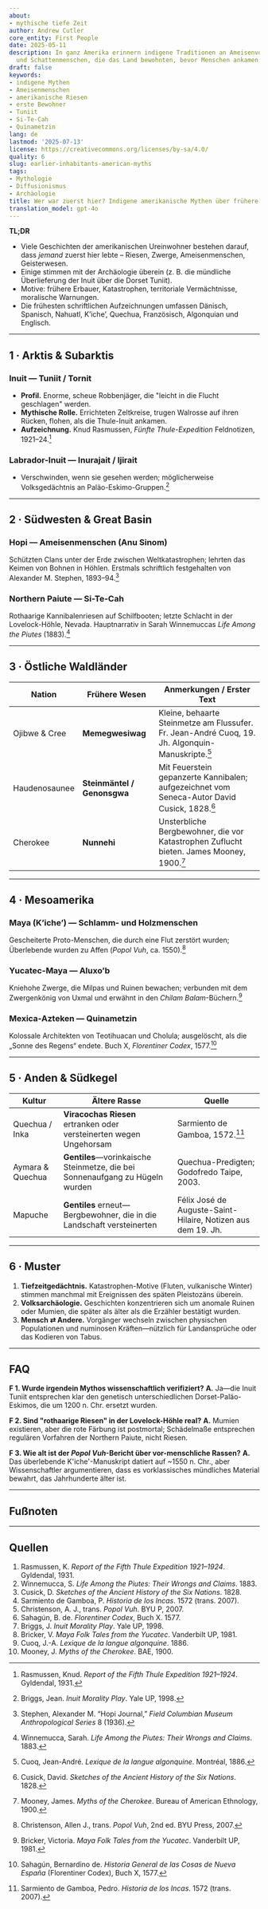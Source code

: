```yaml
---
about:
- mythische tiefe Zeit
author: Andrew Cutler
core_entity: First People
date: 2025-05-11
description: In ganz Amerika erinnern indigene Traditionen an Ameisenvolk, Riesen
  und Schattenmenschen, die das Land bewohnten, bevor Menschen ankamen.
draft: false
keywords:
- indigene Mythen
- Ameisenmenschen
- amerikanische Riesen
- erste Bewohner
- Tuniit
- Si-Te-Cah
- Quinametzin
lang: de
lastmod: '2025-07-13'
license: https://creativecommons.org/licenses/by-sa/4.0/
quality: 6
slug: earlier-inhabitants-american-myths
tags:
- Mythologie
- Diffusionismus
- Archäologie
title: Wer war zuerst hier? Indigene amerikanische Mythen über frühere Völker
translation_model: gpt-4o
---
```


**TL;DR**

- Viele Geschichten der amerikanischen Ureinwohner bestehen darauf, dass *jemand* zuerst hier lebte – Riesen, Zwerge, Ameisenmenschen, Geisterwesen.  
- Einige stimmen mit der Archäologie überein (z. B. die mündliche Überlieferung der Inuit über die Dorset Tuniit).  
- Motive: frühere Erbauer, Katastrophen, territoriale Vermächtnisse, moralische Warnungen.  
- Die frühesten schriftlichen Aufzeichnungen umfassen Dänisch, Spanisch, Nahuatl, K’iche’, Quechua, Französisch, Algonquian und Englisch.  

---

## 1 · Arktis & Subarktis

### Inuit — **Tuniit / Tornit**

- **Profil.** Enorme, scheue Robbenjäger, die "leicht in die Flucht geschlagen" werden. 
- **Mythische Rolle.** Errichteten Zeltkreise, trugen Walrosse auf ihren Rücken, flohen, als die Thule-Inuit ankamen. 
- **Aufzeichnung.** Knud Rasmussen, *Fünfte Thule-Expedition* Feldnotizen, 1921–24.[^1]

### Labrador-Inuit — **Inurajait / Ijirait**

- Verschwinden, wenn sie gesehen werden; möglicherweise Volksgedächtnis an Paläo-Eskimo-Gruppen.[^2]

---

## 2 · Südwesten & Great Basin

### Hopi — **Ameisenmenschen (Anu Sinom)**

Schützten Clans unter der Erde zwischen Weltkatastrophen; lehrten das Keimen von Bohnen in Höhlen. Erstmals schriftlich festgehalten von Alexander M. Stephen, 1893–94.[^3]

### Northern Paiute — **Si-Te-Cah**

Rothaarige Kannibalenriesen auf Schilfbooten; letzte Schlacht in der Lovelock-Höhle, Nevada. Hauptnarrativ in Sarah Winnemuccas *Life Among the Piutes* (1883).[^4]

---

## 3 · Östliche Waldländer

| Nation | Frühere Wesen | Anmerkungen / Erster Text |
|--------|---------------|---------------------------|
| Ojibwe & Cree | **Memegwesiwag** | Kleine, behaarte Steinmetze am Flussufer. Fr. Jean-André Cuoq, 19. Jh. Algonquin-Manuskripte.[^5] |
| Haudenosaunee | **Steinmäntel / Genonsgwa** | Mit Feuerstein gepanzerte Kannibalen; aufgezeichnet vom Seneca-Autor David Cusick, 1828.[^6] |
| Cherokee | **Nunnehi** | Unsterbliche Bergbewohner, die vor Katastrophen Zuflucht bieten. James Mooney, 1900.[^7] |

---

## 4 · Mesoamerika

### Maya (K’iche’) — **Schlamm- und Holzmenschen**

Gescheiterte Proto-Menschen, die durch eine Flut zerstört wurden; Überlebende wurden zu Affen (*Popol Vuh*, ca. 1550).[^8]

### Yucatec-Maya — **Aluxo’b**

Kniehohe Zwerge, die Milpas und Ruinen bewachen; verbunden mit dem Zwergenkönig von Uxmal und erwähnt in den *Chilam Balam*-Büchern.[^9]

### Mexica-Azteken — **Quinametzin**

Kolossale Architekten von Teotihuacan und Cholula; ausgelöscht, als die „Sonne des Regens“ endete. Buch X, *Florentiner Codex*, 1577.[^10]

---

## 5 · Anden & Südkegel

| Kultur | Ältere Rasse | Quelle |
|--------|--------------|--------|
| Quechua / Inka | **Viracochas Riesen** ertranken oder versteinerten wegen Ungehorsam | Sarmiento de Gamboa, 1572.[^11] |
| Aymara & Quechua | **Gentiles**—vorinkaische Steinmetze, die bei Sonnenaufgang zu Hügeln wurden | Quechua-Predigten; Godofredo Taipe, 2003. |
| Mapuche | **Gentiles** erneut—Bergbewohner, die in die Landschaft versteinerten | Félix José de Auguste-Saint-Hilaire, Notizen aus dem 19. Jh. |

---

## 6 · Muster

1. **Tiefzeitgedächtnis.** Katastrophen-Motive (Fluten, vulkanische Winter) stimmen manchmal mit Ereignissen des späten Pleistozäns überein.  
2. **Volksarchäologie.** Geschichten konzentrieren sich um anomale Ruinen oder Mumien, die später als älter als die Erzähler bestätigt wurden.  
3. **Mensch ⇄ Andere.** Vorgänger wechseln zwischen physischen Populationen und numinosen Kräften—nützlich für Landansprüche oder das Kodieren von Tabus.  

---

## FAQ

**F 1. Wurde irgendein Mythos wissenschaftlich verifiziert?** 
**A.** Ja—die Inuit Tuniit entsprechen klar den genetisch unterschiedlichen Dorset-Paläo-Eskimos, die um 1200 n. Chr. ersetzt wurden.

**F 2. Sind "rothaarige Riesen" in der Lovelock-Höhle real?** 
**A.** Mumien existieren, aber die rote Färbung ist postmortal; Schädelmaße entsprechen regulären Vorfahren der Northern Paiute, nicht Riesen.

**F 3. Wie alt ist der *Popol Vuh*-Bericht über vor-menschliche Rassen?** 
**A.** Das überlebende K'iche'-Manuskript datiert auf ~1550 n. Chr., aber Wissenschaftler argumentieren, dass es vorklassisches mündliches Material bewahrt, das Jahrhunderte älter ist.

---

## Fußnoten

[^1]: Rasmussen, Knud. *Report of the Fifth Thule Expedition 1921–1924*. Gyldendal, 1931.  
[^2]: Briggs, Jean. *Inuit Morality Play*. Yale UP, 1998.  
[^3]: Stephen, Alexander M. “Hopi Journal,” *Field Columbian Museum Anthropological Series* 8 (1936).  
[^4]: Winnemucca, Sarah. *Life Among the Piutes: Their Wrongs and Claims*. 1883.  
[^5]: Cuoq, Jean-André. *Lexique de la langue algonquine*. Montréal, 1886.  
[^6]: Cusick, David. *Sketches of the Ancient History of the Six Nations*. 1828.  
[^7]: Mooney, James. *Myths of the Cherokee*. Bureau of American Ethnology, 1900.  
[^8]: Christenson, Allen J., trans. *Popol Vuh*, 2nd ed. BYU Press, 2007.  
[^9]: Bricker, Victoria. *Maya Folk Tales from the Yucatec*. Vanderbilt UP, 1981.  
[^10]: Sahagún, Bernardino de. *Historia General de las Cosas de Nueva España* (Florentiner Codex), Buch X, 1577.  
[^11]: Sarmiento de Gamboa, Pedro. *Historia de los Incas*. 1572 (trans. 2007).

---

## Quellen

1. Rasmussen, K. *Report of the Fifth Thule Expedition 1921–1924*. Gyldendal, 1931. 
2. Winnemucca, S. *Life Among the Piutes: Their Wrongs and Claims*. 1883. 
3. Cusick, D. *Sketches of the Ancient History of the Six Nations*. 1828. 
4. Sarmiento de Gamboa, P. *Historia de los Incas*. 1572 (trans. 2007). 
5. Christenson, A. J., trans. *Popol Vuh*. BYU P, 2007. 
6. Sahagún, B. de. *Florentiner Codex*, Buch X. 1577. 
7. Briggs, J. *Inuit Morality Play*. Yale UP, 1998. 
8. Bricker, V. *Maya Folk Tales from the Yucatec*. Vanderbilt UP, 1981. 
9. Cuoq, J.-A. *Lexique de la langue algonquine*. 1886. 
10. Mooney, J. *Myths of the Cherokee*. BAE, 1900.
